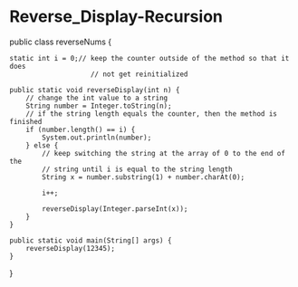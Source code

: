# Reverse_Display-Recursion
public class reverseNums {

	static int i = 0;// keep the counter outside of the method so that it does
						// not get reinitialized

	public static void reverseDisplay(int n) {
		// change the int value to a string
		String number = Integer.toString(n);
		// if the string length equals the counter, then the method is finished
		if (number.length() == i) {
			System.out.println(number);
		} else {
			// keep switching the string at the array of 0 to the end of the
			// string until i is equal to the string length
			String x = number.substring(1) + number.charAt(0);

			i++;

			reverseDisplay(Integer.parseInt(x));
		}
	}

	public static void main(String[] args) {
		reverseDisplay(12345);
	}

}
